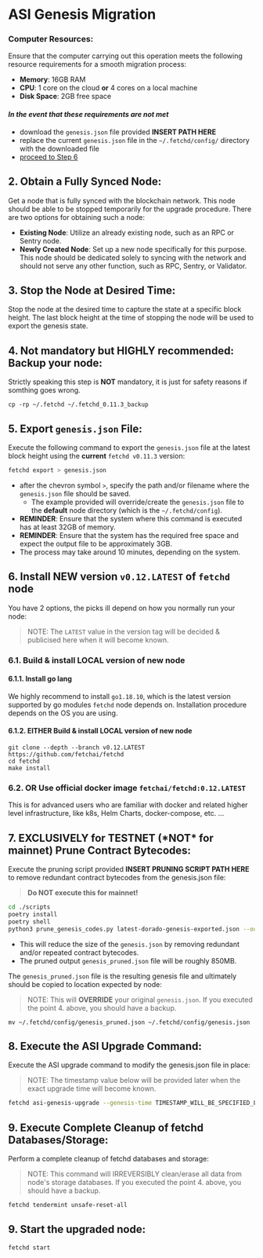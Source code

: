 # ASI Genesis Migration

### Computer Resources:

Ensure that the computer carrying out this operation meets the following resource requirements for a smooth migration
process:

- **Memory**: 16GB RAM
- **CPU**: 1 core on the cloud **or** 4 cores on a local machine
- **Disk Space**: 2GB free space

#### *In the event that these requirements are not met*

- download the `genesis.json` file provided  **INSERT PATH HERE**
- replace the current `genesis.json` file in the `~/.fetchd/config/` directory with the downloaded file
- [proceed to Step 6](#6-execute-the-asi-upgrade-command)

## 2. Obtain a Fully Synced Node:

Get a node that is fully synced with the blockchain network. This node should be able to be stopped temporarily for the
upgrade procedure. There are two options for obtaining such a node:

- **Existing Node**: Utilize an already existing node, such as an RPC or Sentry node.
- **Newly Created Node**: Set up a new node specifically for this purpose. This node should be dedicated solely to
  syncing with the network and should not serve any other function, such as RPC, Sentry, or Validator.

## 3. Stop the Node at Desired Time:

Stop the node at the desired time to capture the state at a specific block height. The last block height at the time of
stopping the node will be used to export the genesis state.

## 4. Not mandatory but HIGHLY recommended: Backup your node:
Strictly speaking this step is **NOT** mandatory, it is just for safety reasons if somthing goes wrong.
```shell
cp -rp ~/.fetchd ~/.fetchd_0.11.3_backup
```

## 5. Export `genesis.json` File:

Execute the following command to export the `genesis.json` file at the latest block height using the **current** 
`fetchd v0.11.3` version:

```bash
fetchd export > genesis.json
```

- after the chevron symbol `>`, specify the path and/or filename where the `genesis.json` file should be saved.
    - The example provided will override/create the `genesis.json` file to the **default** node directory (which is
      the `~/.fetchd/config`).
- **REMINDER**: Ensure that the system where this command is executed has at least 32GB of memory.
- **REMINDER**: Ensure that the system has the required free space and expect the output file to be approximately 3GB.
- The process may take around 10 minutes, depending on the system.

## 6. Install NEW version `v0.12.LATEST` of `fetchd` node
You have 2 options, the picks ill depend on how you normally run your node: 
> NOTE: The `LATEST` value in the version tag will be decided & publicised here when it will become known.
### 6.1. Build & install LOCAL version of new node
#### 6.1.1. Install go lang
We highly recommend to install `go1.18.10`, which is the latest version supported by go modules `fetchd` node
depends on.
Installation procedure depends on the OS you are using.

#### 6.1.2. EITHER Build & install LOCAL version of new node
```shell
git clone --depth --branch v0.12.LATEST https://github.com/fetchai/fetchd
cd fetchd
make install
```

### 6.2. OR Use official docker image `fetchai/fetchd:0.12.LATEST`
This is for advanced users who are familiar with docker and related higher level infrastructure, like k8s, Helm Charts,
docker-compose, etc. ...

## 7. **EXCLUSIVELY for TESTNET** (\*NOT\* for mainnet) Prune Contract Bytecodes:
Execute the pruning script provided **INSERT PRUNING SCRIPT PATH HERE** to remove redundant contract bytecodes from the
genesis.json file:

> **Do NOT execute this for mainnet!**

```bash
cd ./scripts
poetry install
poetry shell
python3 prune_genesis_codes.py latest-dorado-genesis-exported.json --output_file genesis_pruned.json
```

- This will reduce the size of the `genesis.json` by removing redundant and/or repeated contract bytecodes.
- The pruned output `genesis_pruned.json` file will be roughly 850MB.

The `genesis_pruned.json` file is the resulting genesis file and ultimately should be copied to location expected by
node: 
> NOTE: This will **OVERRIDE** your original `genesis.json`.
> If you executed the point 4. above, you should have a backup.
```shell
mv ~/.fetchd/config/genesis_pruned.json ~/.fetchd/config/genesis.json
```

## 8. Execute the ASI Upgrade Command:
Execute the ASI upgrade command to modify the genesis.json file in place:

> NOTE: The timestamp value below will be provided later when the exact upgrade time will become known.
```bash
fetchd asi-genesis-upgrade --genesis-time TIMESTAMP_WILL_BE_SPECIFIED_LATER
```

## 9. Execute Complete Cleanup of fetchd Databases/Storage:
Perform a complete cleanup of fetchd databases and storage:
> NOTE: This command will IRREVERSIBLY clean/erase all data from node's storage databases.
> If you executed the point 4. above, you should have a backup.
```bash
fetchd tendermint unsafe-reset-all
```
## 9. Start the upgraded node:
```bash
fetchd start
```
